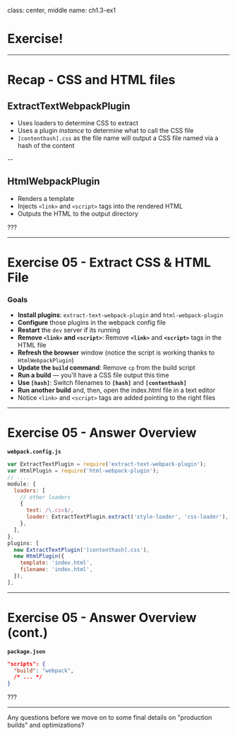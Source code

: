 class: center, middle
name: ch1.3-ex1

# Exercise!

---

# Recap - CSS and HTML files

## ExtractTextWebpackPlugin

- Uses loaders to determine CSS to extract
- Uses a plugin _instance_ to determine what to call the CSS file
- `[contenthash].css` as the file name will output a CSS file named via a hash of the content

--

## HtmlWebpackPlugin

- Renders a template
- Injects `<link>` and `<script>` tags into the rendered HTML
- Outputs the HTML to the output directory

???



---

# Exercise 05 - Extract CSS & HTML File

### Goals

- **Install plugins**: `extract-text-webpack-plugin` and `html-webpack-plugin`
- **Configure** those plugins in the webpack config file
- **Restart** the `dev` server if its running
- **Remove `<link>` and `<script>`**: Remove **`<link>`** and **`<script>`** tags in the HTML file
- **Refresh the browser** window (notice the script is working thanks to `HtmlWebpackPlugin`)
- **Update the `build` command**: Remove `cp` from the build script
- **Run a build** — you'll have a CSS file output this time
- **Use `[hash]`**: Switch filenames to **`[hash]`** and **`[contenthash]`**
- **Run another build** and, then, open the index.html file in a text editor
- Notice `<link>` and `<script>` tags are added pointing to the right files

---

# Exercise 05 - Answer Overview

**`webpack.config.js`**

```js
var ExtractTextPlugin = require('extract-text-webpack-plugin');
var HtmlPlugin = require('html-webpack-plugin');
// ....
module: {
  loaders: [
    // other loaders
    {
      test: /\.css$/,
      loader: ExtractTextPlugin.extract('style-loader', 'css-loader'),
    },
  ],
},
plugins: [
  new ExtractTextPlugin('[contenthash].css'),
  new HtmlPlugin({
    template: 'index.html',
    filename: 'index.html',
  }),
],
```

---
# Exercise 05 - Answer Overview (cont.)

**`package.json`**

```json
"scripts": {
  "build": "webpack",
  /* ... */
}
```

???

------

Any questions before we move on to some final details on "production builds" and optimizations?
